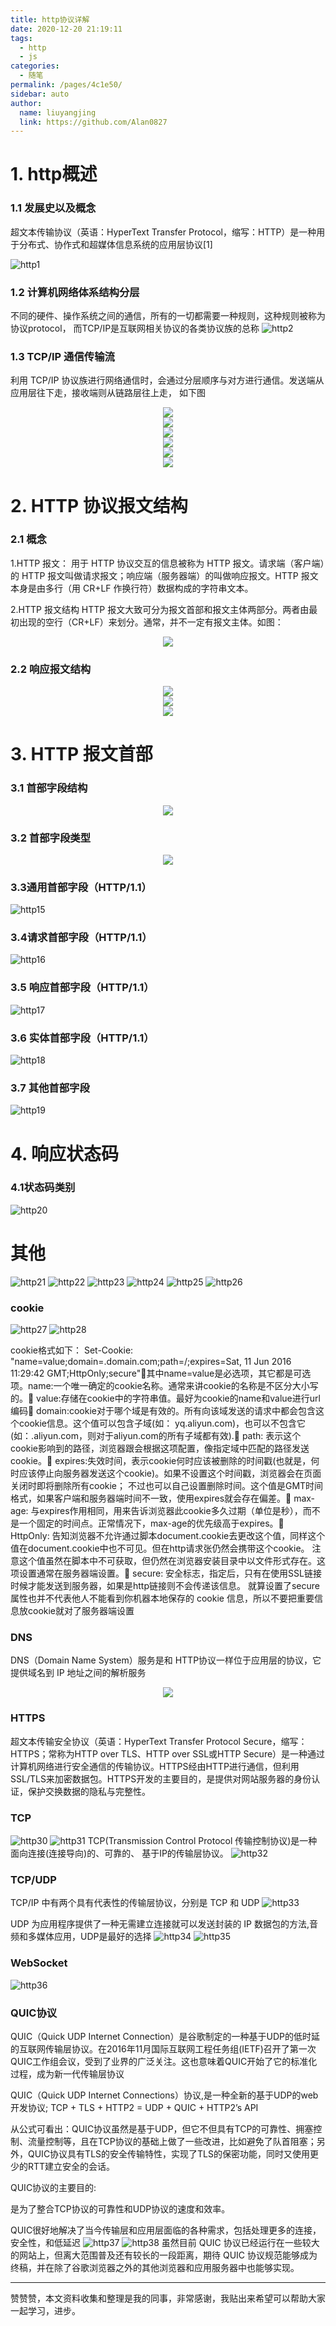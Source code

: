 ```yaml
---
title: http协议详解
date: 2020-12-20 21:19:11
tags: 
  - http
  - js
categories:
  - 随笔
permalink: /pages/4c1e50/
sidebar: auto
author: 
  name: liuyangjing
  link: https://github.com/Alan0827
---
```


# 1. http概述
### 1.1 发展史以及概念
超文本传输协议（英语：HyperText Transfer Protocol，缩写：HTTP）是一种用于分布式、协作式和超媒体信息系统的应用层协议[1]

![http1](https://jsd.cdn.zzko.cn/gh/Alan0827/picx-images-hosting@master/20220907/http1.6o4d97zanh80.jpg)

### 1.2 计算机网络体系结构分层
不同的硬件、操作系统之间的通信，所有的一切都需要一种规则，这种规则被称为 协议protocol， 而TCP/IP是互联网相关协议的各类协议族的总称
![http2](https://jsd.cdn.zzko.cn/gh/Alan0827/picx-images-hosting@master/20220907/http2.67gx3i2xo5w0.jpg)

### 1.3 TCP/IP 通信传输流
利用 TCP/IP 协议族进行网络通信时，会通过分层顺序与对方进行通信。发送端从应用层往下走，接收端则从链路层往上走， 如下图
<div align=center><img src="https://jsd.cdn.zzko.cn/gh/Alan0827/picx-images-hosting@master/20220907/http3.15ekbjp5k1ds.jpg"></div>

<div align=center><img src="https://jsd.cdn.zzko.cn/gh/Alan0827/picx-images-hosting@master/20220907/http4.2ov4abqbauq0.jpg"></div>

<div align=center><img src="https://jsd.cdn.zzko.cn/gh/Alan0827/picx-images-hosting@master/20220907/http5.4ewa6dd4tyq0.jpg"></div>

<div align=center><img src="https://jsd.cdn.zzko.cn/gh/Alan0827/picx-images-hosting@master/20220907/http6.14odfgkgpyw0.jpg"></div>

<div align=center><img src="https://jsd.cdn.zzko.cn/gh/Alan0827/picx-images-hosting@master/20220907/http7.27bh0ckj7vb4.jpg"></div>
<div align=center><img src="https://jsd.cdn.zzko.cn/gh/Alan0827/picx-images-hosting@master/20220907/http8.6nwvuwst9qw0.jpg"></div>

# 2. HTTP 协议报文结构
### 2.1 概念
1.HTTP 报文：
用于 HTTP 协议交互的信息被称为 HTTP 报文。请求端（客户端）的 HTTP 报文叫做请求报文；响应端（服务器端）的叫做响应报文。HTTP 报文本身是由多行（用 CR+LF 作换行符）数据构成的字符串文本。

2.HTTP 报文结构
HTTP 报文大致可分为报文首部和报文主体两部分。两者由最初出现的空行（CR+LF）来划分。通常，并不一定有报文主体。如图：

<div align=center><img src="https://jsd.cdn.zzko.cn/gh/Alan0827/picx-images-hosting@master/20220907/http9.4sfd6paj1qw.jpg"></div>

### 2.2 响应报文结构
<div align=center><img src="https://jsd.cdn.zzko.cn/gh/Alan0827/picx-images-hosting@master/20220907/http10.4rpvr01v3no0.jpg"></div>
<div align=center><img src="https://jsd.cdn.zzko.cn/gh/Alan0827/picx-images-hosting@master/20220907/http11.2kpnfc03abw0.jpg"></div>
<div align=center><img src="https://jsd.cdn.zzko.cn/gh/Alan0827/picx-images-hosting@master/20220907/http12.6sent2ln8pg0.jpg"></div>

# 3. HTTP 报文首部
### 3.1 首部字段结构
<div align=center><img src="https://jsd.cdn.zzko.cn/gh/Alan0827/picx-images-hosting@master/20220907/http13.2yuigg8x88g0.jpg"></div>

### 3.2 首部字段类型
<div align=center><img src="https://jsd.cdn.zzko.cn/gh/Alan0827/picx-images-hosting@master/20220907/http14.4qm3oto8t6g0.jpg"></div>


### 3.3通用首部字段（HTTP/1.1）
![http15](https://jsd.cdn.zzko.cn/gh/Alan0827/picx-images-hosting@master/20220907/http15.4rcho4od9ee0.jpg)

### 3.4请求首部字段（HTTP/1.1）
![http16](https://jsd.cdn.zzko.cn/gh/Alan0827/picx-images-hosting@master/20220907/http16.56p63ep7lvk0.jpg)

### 3.5 响应首部字段（HTTP/1.1）
![http17](https://jsd.cdn.zzko.cn/gh/Alan0827/picx-images-hosting@master/20220907/http17.1q7kvv9gcyf4.jpg)

### 3.6 实体首部字段（HTTP/1.1）
![http18](https://jsd.cdn.zzko.cn/gh/Alan0827/picx-images-hosting@master/20220907/http18.4jrxxg81ok80.jpg)

### 3.7 其他首部字段
![http19](https://jsd.cdn.zzko.cn/gh/Alan0827/picx-images-hosting@master/20220907/http19.th2bkc4ky1c.jpg)

# 4. 响应状态码
### 4.1状态码类别
![http20](https://jsd.cdn.zzko.cn/gh/Alan0827/picx-images-hosting@master/20220907/http20.788dgrnib880.jpg)


# 其他
![http21](https://jsd.cdn.zzko.cn/gh/Alan0827/picx-images-hosting@master/20220907/http21.4njx5yn21qw0.jpg)
![http22](https://jsd.cdn.zzko.cn/gh/Alan0827/picx-images-hosting@master/20220907/http22.55hnc2qcmis0.jpg)
![http23](https://jsd.cdn.zzko.cn/gh/Alan0827/picx-images-hosting@master/20220907/http23.57nxdib9pi00.jpg)
![http24](https://jsd.cdn.zzko.cn/gh/Alan0827/picx-images-hosting@master/20220907/http24.lnnk1labbf4.jpg)
![http25](https://jsd.cdn.zzko.cn/gh/Alan0827/picx-images-hosting@master/20220907/http25.699pigcn3t40.jpg)
![http26](https://jsd.cdn.zzko.cn/gh/Alan0827/picx-images-hosting@master/20220907/http26.71bjzxwydks0.jpg)


### cookie
![http27](https://jsd.cdn.zzko.cn/gh/Alan0827/picx-images-hosting@master/20220907/http27.4czninkgwdk0.jpg)
![http28](https://jsd.cdn.zzko.cn/gh/Alan0827/picx-images-hosting@master/20220907/http28.7gbwoxj6izc.jpg)

cookie格式如下：
Set-Cookie: "name=value;domain=.domain.com;path=/;expires=Sat, 11 Jun 2016 11:29:42 GMT;HttpOnly;secure"其中name=value是必选项，其它都是可选项。name:一个唯一确定的cookie名称。通常来讲cookie的名称是不区分大小写的。
value:存储在cookie中的字符串值。最好为cookie的name和value进行url编码
domain:cookie对于哪个域是有效的。所有向该域发送的请求中都会包含这个cookie信息。这个值可以包含子域(如：
yq.aliyun.com)，也可以不包含它(如：.aliyun.com，则对于aliyun.com的所有子域都有效).
path: 表示这个cookie影响到的路径，浏览器跟会根据这项配置，像指定域中匹配的路径发送cookie。
expires:失效时间，表示cookie何时应该被删除的时间戳(也就是，何时应该停止向服务器发送这个cookie)。如果不设置这个时间戳，浏览器会在页面关闭时即将删除所有cookie；
不过也可以自己设置删除时间。这个值是GMT时间格式，如果客户端和服务器端时间不一致，使用expires就会存在偏差。
max-age: 与expires作用相同，用来告诉浏览器此cookie多久过期（单位是秒），而不是一个固定的时间点。正常情况下，max-age的优先级高于expires。
HttpOnly: 告知浏览器不允许通过脚本document.cookie去更改这个值，同样这个值在document.cookie中也不可见。但在http请求张仍然会携带这个cookie。
注意这个值虽然在脚本中不可获取，但仍然在浏览器安装目录中以文件形式存在。这项设置通常在服务器端设置。
secure: 安全标志，指定后，只有在使用SSL链接时候才能发送到服务器，如果是http链接则不会传递该信息。
就算设置了secure 属性也并不代表他人不能看到你机器本地保存的 cookie 信息，所以不要把重要信息放cookie就对了服务器端设置

### DNS

DNS（Domain Name System）服务是和 HTTP协议一样位于应用层的协议，它提供域名到 IP 地址之间的解析服务
<div align=center><img src="https://jsd.cdn.zzko.cn/gh/Alan0827/picx-images-hosting@master/20220907/http29.1ps0tla6r16o.jpg"></div>

### HTTPS
超文本传输安全协议（英语：HyperText Transfer Protocol Secure，缩写：HTTPS；常称为HTTP over TLS、HTTP over SSL或HTTP Secure）是一种通过计算机网络进行安全通信的传输协议。HTTPS经由HTTP进行通信，但利用SSL/TLS来加密数据包。HTTPS开发的主要目的，是提供对网站服务器的身份认证，保护交换数据的隐私与完整性。

### TCP
![http30](https://jsd.cdn.zzko.cn/gh/Alan0827/picx-images-hosting@master/20220907/http30.3a27qs84lk20.jpg)
![http31](https://jsd.cdn.zzko.cn/gh/Alan0827/picx-images-hosting@master/20220907/http31.qcbmuyatk40.jpg)
TCP(Transmission Control Protocol 传输控制协议)是一种面向连接(连接导向)的、可靠的、 基于IP的传输层协议。
![http32](https://jsd.cdn.zzko.cn/gh/Alan0827/picx-images-hosting@master/20220907/http32.7d0vscjhbf00.jpg)

### TCP/UDP
TCP/IP 中有两个具有代表性的传输层协议，分别是 TCP 和 UDP
![http33](https://jsd.cdn.zzko.cn/gh/Alan0827/picx-images-hosting@master/20220907/http33.3kby3w30buw0.jpg)

UDP 为应用程序提供了一种无需建立连接就可以发送封装的 IP 数据包的方法,音频和多媒体应用，UDP是最好的选择
![http34](https://jsd.cdn.zzko.cn/gh/Alan0827/picx-images-hosting@master/20220907/http34.2yyqvniqyh20.jpg)
![http35](https://jsd.cdn.zzko.cn/gh/Alan0827/picx-images-hosting@master/20220907/http35.5ln9wi3yf6g0.jpg)

### WebSocket 
![http36](https://jsd.cdn.zzko.cn/gh/Alan0827/picx-images-hosting@master/20220907/http36.2jldn3xvyh00.jpg)


### QUIC协议
QUIC（Quick UDP Internet Connection）是谷歌制定的一种基于UDP的低时延的互联网传输层协议。在2016年11月国际互联网工程任务组(IETF)召开了第一次QUIC工作组会议，受到了业界的广泛关注。这也意味着QUIC开始了它的标准化过程，成为新一代传输层协议



QUIC（Quick UDP Internet Connections）协议,是一种全新的基于UDP的web开发协议; 
TCP + TLS + HTTP2 = UDP + QUIC + HTTP2’s API

从公式可看出：QUIC协议虽然是基于UDP，但它不但具有TCP的可靠性、拥塞控制、流量控制等，且在TCP协议的基础上做了一些改进，比如避免了队首阻塞；另外，QUIC协议具有TLS的安全传输特性，实现了TLS的保密功能，同时又使用更少的RTT建立安全的会话。



QUIC协议的主要目的:

是为了整合TCP协议的可靠性和UDP协议的速度和效率。

QUIC很好地解决了当今传输层和应用层面临的各种需求，包括处理更多的连接，安全性，和低延迟
![http37](https://jsd.cdn.zzko.cn/gh/Alan0827/picx-images-hosting@master/20220907/http37.5rzezd5yqzo0.jpg)
![http38](https://jsd.cdn.zzko.cn/gh/Alan0827/picx-images-hosting@master/20220907/http38.1ih0x0oeiirk.jpg)
虽然目前 QUIC 协议已经运行在一些较大的网站上，但离大范围普及还有较长的一段距离，期待 QUIC 协议规范能够成为终稿，并在除了谷歌浏览器之外的其他浏览器和应用服务器中也能够实现。

---

赞赞赞，本文资料收集和整理是我的同事，非常感谢，我贴出来希望可以帮助大家一起学习，进步。































